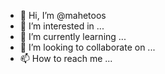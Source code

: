 - 👋 Hi, I’m @mahetoos
- 👀 I’m interested in ...
- 🌱 I’m currently learning ...
- 💞️ I’m looking to collaborate on ...
- 📫 How to reach me ...

<!---
mahetoos/mahetoos is a ✨ special ✨ repository because its `README.md` (this file) appears on your GitHub profile.
You can click the Preview link to take a look at your changes.
--->
